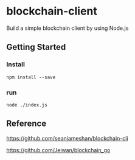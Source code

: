 # blockchain-client

Build a simple blockchain client by using Node.js

## Getting Started

### Install

```
npm install --save
```

### run

```
node ./index.js
```

## Reference

https://github.com/seanjameshan/blockchain-cli

https://github.com/Jeiwan/blockchain_go
